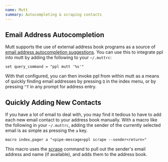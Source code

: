 ```yaml
---
name: Mutt
summary: Autocompleting & scraping contacts
---
```


## Email Address Autocompletion

Mutt supports the use of external address book programs as a source of [email
address autocompletion
suggestions](http://www.mutt.org/doc/manual/manual-4.html#ss4.5).  You can use
this to integrate ppl into mutt by adding the following to your `~/.muttrc`:

    set query_command = "ppl mutt '%s'"

With that configured, you can then invoke ppl from within mutt as a means of
quickly finding email addresses by pressing `Q` in the index menu, or by
pressing `^T` in any prompt for address entry.

## Quickly Adding New Contacts

If you have a lot of email to deal with, you may find it tedious to have to add
each new email contact to your address book manually. With a macro like the
following in your `~/.muttrc`, adding the sender of the currently selected email
is as simple as pressing the `a` key.

    macro index,pager a "<pipe-message>ppl scrape --sender<return>"

This macro uses the [scrape](/commands/scrape) command to pull out
the sender's email address and name (if available), and adds them to the address
book.


